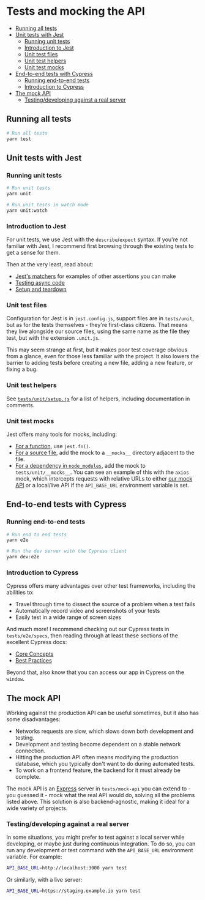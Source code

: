 # Tests and mocking the API

* [Running all tests](#running-all-tests)
* [Unit tests with Jest](#unit-tests-with-jest)
  * [Running unit tests](#running-unit-tests)
  * [Introduction to Jest](#introduction-to-jest)
  * [Unit test files](#unit-test-files)
  * [Unit test helpers](#unit-test-helpers)
  * [Unit test mocks](#unit-test-mocks)
* [End-to-end tests with Cypress](#end-to-end-tests-with-cypress)
  * [Running end-to-end tests](#running-end-to-end-tests)
  * [Introduction to Cypress](#introduction-to-cypress)
* [The mock API](#the-mock-api)
  * [Testing/developing against a real server](#testingdeveloping-against-a-real-server)

## Running all tests

```sh
# Run all tests
yarn test
```

## Unit tests with Jest

### Running unit tests

```sh
# Run unit tests
yarn unit

# Run unit tests in watch mode
yarn unit:watch
```

### Introduction to Jest

For unit tests, we use Jest with the `describe`/`expect` syntax. If you're not familiar with Jest, I recommend first browsing through the existing tests to get a sense for them.

Then at the very least, read about:

* [Jest's matchers](https://facebook.github.io/jest/docs/en/expect.html) for examples of other assertions you can make
* [Testing async code](https://facebook.github.io/jest/docs/en/asynchronous.html)
* [Setup and teardown](https://facebook.github.io/jest/docs/en/setup-teardown.html)

### Unit test files

Configuration for Jest is in `jest.config.js`, support files are in `tests/unit`, but as for the tests themselves - they're first-class citizens. That means they live alongside our source files, using the same name as the file they test, but with the extension `.unit.js`.

This may seem strange at first, but it makes poor test coverage obvious from a glance, even for those less familiar with the project. It also lowers the barrier to adding tests before creating a new file, adding a new feature, or fixing a bug.

### Unit test helpers

See [`tests/unit/setup.js`](../tests/unit/setup.js) for a list of helpers, including documentation in comments.

### Unit test mocks

Jest offers many tools for mocks, including:

* [For a function](https://facebook.github.io/jest/docs/en/mock-functions.html), use `jest.fn()`.
* [For a source file](https://facebook.github.io/jest/docs/en/manual-mocks.html#mocking-user-modules), add the mock to a `__mocks__` directory adjacent to the file.
* [For a dependency in `node_modules`](https://facebook.github.io/jest/docs/en/manual-mocks.html#mocking-node-modules), add the mock to `tests/unit/__mocks__`. You can see an example of this with the `axios` mock, which intercepts requests with relative URLs to either [our mock API](#the-mock-api) or a local/live API if the `API_BASE_URL` environment variable is set.

## End-to-end tests with Cypress

### Running end-to-end tests

```sh
# Run end to end tests
yarn e2e

# Run the dev server with the Cypress client
yarn dev:e2e
```

### Introduction to Cypress

Cypress offers many advantages over other test frameworks, including the abilities to:

* Travel through time to dissect the source of a problem when a test fails
* Automatically record video and screenshots of your tests
* Easily test in a wide range of screen sizes

And much more! I recommend checking out our Cypress tests in `tests/e2e/specs`, then reading through at least these sections of the excellent Cypress docs:

* [Core Concepts](https://docs.cypress.io/guides/core-concepts/introduction-to-cypress.html#Cypress-Is-Simple)
* [Best Practices](https://docs.cypress.io/guides/references/best-practices.html)

Beyond that, also know that you can access our app in Cypress on the `window`.

## The mock API

Working against the production API can be useful sometimes, but it also has some disadvantages:

* Networks requests are slow, which slows down both development and testing.
* Development and testing become dependent on a stable network connection.
* Hitting the production API often means modifying the production database, which you typically don't want to do during automated tests.
* To work on a frontend feature, the backend for it must already be complete.

The mock API is an [Express](https://expressjs.com/) server in `tests/mock-api` you can extend to - you guessed it - mock what the real API would do, solving all the problems listed above. This solution is also backend-agnostic, making it ideal for a wide variety of projects.

### Testing/developing against a real server

In some situations, you might prefer to test against a local server while developing, or maybe just during continuous integration. To do so, you can run any development or test command with the `API_BASE_URL` environment variable. For example:

```sh
API_BASE_URL=http://localhost:3000 yarn test
```

Or similarly, with a live server:

```sh
API_BASE_URL=https://staging.example.io yarn test
```
